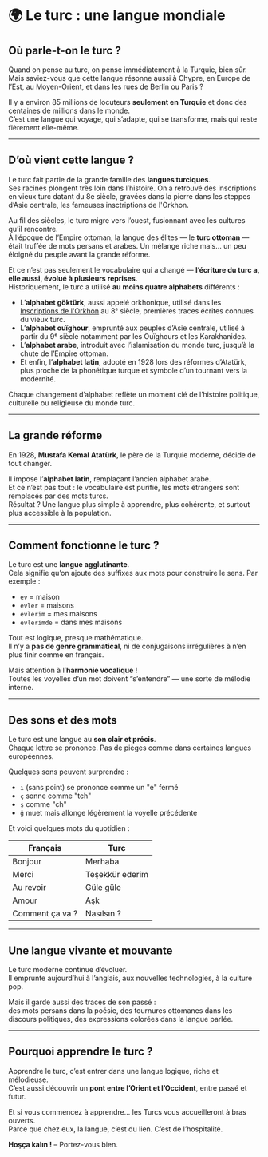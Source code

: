 # 🌍 Le turc : une langue mondiale

## Où parle-t-on le turc ?

Quand on pense au turc, on pense immédiatement à la Turquie, bien sûr.  
Mais saviez-vous que cette langue résonne aussi à Chypre, en Europe de l’Est, au Moyen-Orient, et dans les rues de Berlin ou Paris ?

Il y a environ 85 millions de locuteurs **seulement en Turquie** et donc des centaines de millions dans le monde.  
C’est une langue qui voyage, qui s’adapte, qui se transforme, mais qui reste fièrement elle-même.

---

## D’où vient cette langue ?

Le turc fait partie de la grande famille des **langues turciques**.  
Ses racines plongent très loin dans l’histoire. On a retrouvé des inscriptions en vieux turc datant du 8e siècle, gravées dans la pierre dans les steppes d’Asie centrale, les fameuses insctriptions de l'Orkhon.

Au fil des siècles, le turc migre vers l’ouest, fusionnant avec les cultures qu’il rencontre.  
À l’époque de l’Empire ottoman, la langue des élites — le **turc ottoman** — était truffée de mots persans et arabes. Un mélange riche mais… un peu éloigné du peuple avant la grande réforme.

Et ce n’est pas seulement le vocabulaire qui a changé — **l’écriture du turc a, elle aussi, évolué à plusieurs reprises**.  
Historiquement, le turc a utilisé **au moins quatre alphabets** différents :

- L’**alphabet göktürk**, aussi appelé orkhonique, utilisé dans les [Inscriptions de l'Orkhon](https://fr.wikipedia.org/wiki/Inscriptions_de_l%27Orkhon) au 8ᵉ siècle, premières traces écrites connues du vieux turc.  
- L’**alphabet ouïghour**, emprunté aux peuples d’Asie centrale, utilisé à partir du 9ᵉ siècle notamment par les Ouïghours et les Karakhanides.  
- L’**alphabet arabe**, introduit avec l’islamisation du monde turc, jusqu’à la chute de l’Empire ottoman.  
- Et enfin, l’**alphabet latin**, adopté en 1928 lors des réformes d’Atatürk, plus proche de la phonétique turque et symbole d’un tournant vers la modernité.

Chaque changement d’alphabet reflète un moment clé de l’histoire politique, culturelle ou religieuse du monde turc.

---

## La grande réforme

En 1928, **Mustafa Kemal Atatürk**, le père de la Turquie moderne, décide de tout changer.

Il impose l’**alphabet latin**, remplaçant l’ancien alphabet arabe.  
Et ce n’est pas tout : le vocabulaire est purifié, les mots étrangers sont remplacés par des mots turcs.  
Résultat ? Une langue plus simple à apprendre, plus cohérente, et surtout plus accessible à la population.

---

## Comment fonctionne le turc ?

Le turc est une **langue agglutinante**.  
Cela signifie qu’on ajoute des suffixes aux mots pour construire le sens. Par exemple :

- `ev` = maison  
- `evler` = maisons  
- `evlerim` = mes maisons  
- `evlerimde` = dans mes maisons

Tout est logique, presque mathématique.  
Il n’y a **pas de genre grammatical**, ni de conjugaisons irrégulières à n’en plus finir comme en français.

Mais attention à l’**harmonie vocalique** !  
Toutes les voyelles d’un mot doivent “s’entendre” — une sorte de mélodie interne.

---

## Des sons et des mots

Le turc est une langue au **son clair et précis**.  
Chaque lettre se prononce. Pas de pièges comme dans certaines langues européennes.

Quelques sons peuvent surprendre :

- `ı` (sans point) se prononce comme un "e" fermé
- `ç` sonne comme "tch"
- `ş` comme "ch"
- `ğ` muet mais allonge légèrement la voyelle précédente

Et voici quelques mots du quotidien :

| Français        | Turc              |
|-----------------|-------------------|
| Bonjour         | Merhaba           |
| Merci           | Teşekkür ederim   |
| Au revoir       | Güle güle         |
| Amour           | Aşk               |
| Comment ça va ? | Nasılsın ?        |

---

## Une langue vivante et mouvante

Le turc moderne continue d’évoluer.  
Il emprunte aujourd’hui à l’anglais, aux nouvelles technologies, à la culture pop.

Mais il garde aussi des traces de son passé :  
des mots persans dans la poésie, des tournures ottomanes dans les discours politiques, des expressions colorées dans la langue parlée.

---

## Pourquoi apprendre le turc ?

Apprendre le turc, c’est entrer dans une langue logique, riche et mélodieuse.  
C’est aussi découvrir un **pont entre l’Orient et l’Occident**, entre passé et futur.

Et si vous commencez à apprendre… les Turcs vous accueilleront à bras ouverts.  
Parce que chez eux, la langue, c’est du lien. C’est de l’hospitalité.

**Hoşça kalın !** – Portez-vous bien.
